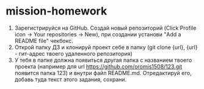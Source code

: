 # mission-homework
1. Зарегистрируйся на GitHub. Создай новый репозиторий (Click Profile icon -> Your repositories -> New), при создании установи "Add a README file" чекбокс.
2. Открой папку ДЗ и клонируй проект себе в папку (git clone {url}, {url} - гит-адрес твоего удаленного репозитория)
3. У тебя в папке должна появиться другая папка с названием твоего проекта (например для url https://github.com/oromis1508/123.git появится папка 123) и внутри файл README.md. Отредактируй его, добавь туда текст этого задания, сохрани.